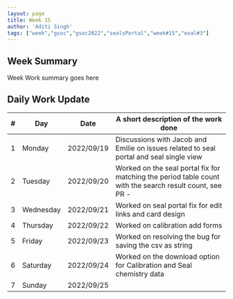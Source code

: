 ```yaml
---
layout: page
title: Week 15
author: 'Aditi Singh'
tags: ["week","gsoc","gsoc2022","sealsPortal","week#15","eval#3"]
---
```


## Week Summary

Week Work summary goes here 

## Daily Work Update

|\#|Day|Date|A short description of the work done|  
|---	|---	|---	|---	|  
|1   	| Monday 	|   2022/09/19	| Discussions with Jacob and Emilie on issues related to seal portal and seal single view |  
|2   	| Tuesday  	|   2022/09/20	| Worked on the seal portal fix for matching the period table count with the search result count, see PR - 	|  
|3   	| Wednesday |  2022/09/21 	|  Worked on seal portal fix for edit links and card design |  
|4   	| Thursday  |   2022/09/22	| Worked on calibration add forms |  
|5   	| Friday  	|   2022/09/23	| Worked on resolving the bug for saving the csv as string |  
|6   	| Saturday  |  2022/09/24 | Worked on the download option for Calibration and Seal chemistry data |  
|7   	| Sunday  	|   2022/09/25	|  |  
